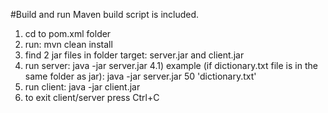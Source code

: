 #Build and run
Maven build script is included.
1) cd to pom.xml folder
2) run: mvn clean install
3) find 2 jar files in folder target: server.jar and client.jar
4) run server: java -jar server.jar <number of preload lines> <path to dictionary text file>
4.1) example (if dictionary.txt file is in the same folder as jar): java -jar server.jar 50 'dictionary.txt'
5) run client: java -jar client.jar
6) to exit client/server press Ctrl+C
